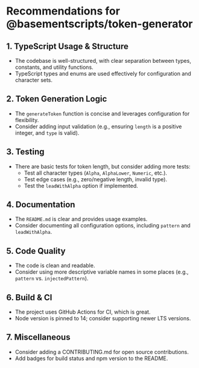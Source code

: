 # Recommendations for @basementscripts/token-generator

## 1. TypeScript Usage & Structure

- The codebase is well-structured, with clear separation between types, constants, and utility functions.
- TypeScript types and enums are used effectively for configuration and character sets.

## 2. Token Generation Logic

- The `generateToken` function is concise and leverages configuration for flexibility.
- Consider adding input validation (e.g., ensuring `length` is a positive integer, and `type` is valid).

## 3. Testing

- There are basic tests for token length, but consider adding more tests:
  - Test all character types (`Alpha`, `AlphaLower`, `Numeric`, etc.).
  - Test edge cases (e.g., zero/negative length, invalid type).
  - Test the `leadWithAlpha` option if implemented.

## 4. Documentation

- The `README.md` is clear and provides usage examples.
- Consider documenting all configuration options, including `pattern` and `leadWithAlpha`.

## 5. Code Quality

- The code is clean and readable.
- Consider using more descriptive variable names in some places (e.g., `pattern` vs. `injectedPattern`).

## 6. Build & CI

- The project uses GitHub Actions for CI, which is great.
- Node version is pinned to 14; consider supporting newer LTS versions.

## 7. Miscellaneous

- Consider adding a CONTRIBUTING.md for open source contributions.
- Add badges for build status and npm version to the README.
